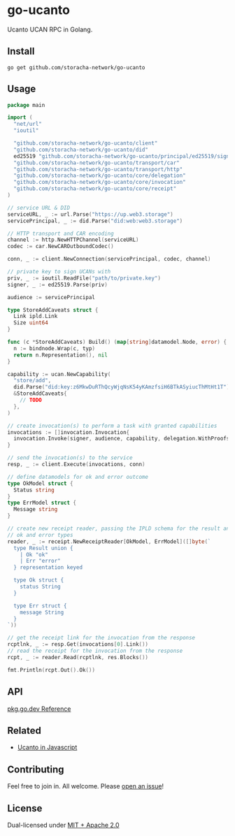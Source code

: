 # go-ucanto

Ucanto UCAN RPC in Golang.

## Install

```console
go get github.com/storacha-network/go-ucanto
```

## Usage

```go
package main

import (
  "net/url"
  "ioutil"

  "github.com/storacha-network/go-ucanto/client"
  "github.com/storacha-network/go-ucanto/did"
  ed25519 "github.com/storacha-network/go-ucanto/principal/ed25519/signer"
  "github.com/storacha-network/go-ucanto/transport/car"
  "github.com/storacha-network/go-ucanto/transport/http"
  "github.com/storacha-network/go-ucanto/core/delegation"
  "github.com/storacha-network/go-ucanto/core/invocation"
  "github.com/storacha-network/go-ucanto/core/receipt"
)

// service URL & DID
serviceURL, _ := url.Parse("https://up.web3.storage")
servicePrincipal, _ := did.Parse("did:web:web3.storage")

// HTTP transport and CAR encoding
channel := http.NewHTTPChannel(serviceURL)
codec := car.NewCAROutboundCodec()

conn, _ := client.NewConnection(servicePrincipal, codec, channel)

// private key to sign UCANs with
priv, _ := ioutil.ReadFile("path/to/private.key")
signer, _ := ed25519.Parse(priv)

audience := servicePrincipal

type StoreAddCaveats struct {
  Link ipld.Link
  Size uint64
}

func (c *StoreAddCaveats) Build() (map[string]datamodel.Node, error) {
  n := bindnode.Wrap(c, typ)
  return n.Representation(), nil
}

capability := ucan.NewCapability(
  "store/add",
  did.Parse("did:key:z6MkwDuRThQcyWjqNsK54yKAmzfsiH6BTkASyiucThMtHt1T").String(),
  &StoreAddCaveats{
    // TODO
  },
)

// create invocation(s) to perform a task with granted capabilities
invocations := []invocation.Invocation{
  invocation.Invoke(signer, audience, capability, delegation.WithProofs(...))
}

// send the invocation(s) to the service
resp, _ := client.Execute(invocations, conn)

// define datamodels for ok and error outcome
type OkModel struct {
  Status string
}
type ErrModel struct {
  Message string
}

// create new receipt reader, passing the IPLD schema for the result and the
// ok and error types
reader, _ := receipt.NewReceiptReader[OkModel, ErrModel]([]byte(`
  type Result union {
    | Ok "ok"
    | Err "error"
  } representation keyed

  type Ok struct {
    status String
  }

  type Err struct {
    message String
  }
`))

// get the receipt link for the invocation from the response
rcptlnk, _ := resp.Get(invocations[0].Link())
// read the receipt for the invocation from the response
rcpt, _ := reader.Read(rcptlnk, res.Blocks())

fmt.Println(rcpt.Out().Ok())
```

## API

[pkg.go.dev Reference](https://pkg.go.dev/github.com/storacha-network/go-ucanto)

## Related

* [Ucanto in Javascript](https://github.com/storacha-network/ucanto)

## Contributing

Feel free to join in. All welcome. Please [open an issue](https://github.com/storacha-network/go-ucanto/issues)!

## License

Dual-licensed under [MIT + Apache 2.0](LICENSE.md)
